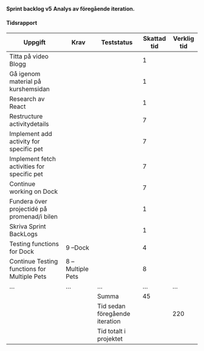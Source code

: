 **Sprint backlog v5**
**Analys av föregående iteration.**

#### Tidsrapport

| Uppgift                                            | Krav                  | Teststatus                        | Skattad tid | Verklig tid |
|----------------------------------------------------|-----------------------|-----------------------------------|-------------|-------------|
| Titta på video Blogg                               |                       |                                   | 1           |             |
| Gå igenom material på kurshemsidan                 |                       |                                   | 1           |             |
| Research av React                                  |                       |                                   | 1           |             |
| Restructure activitydetails                        |                       |                                   | 7           |             |
| Implement add activity for specific pet            |                       |                                   | 7           |             |
| Implement fetch activities for specific pet        |                       |                                   | 7           |             |
| Continue working on Dock                           |                       |                                   | 7           |             |
| Fundera över projectidé på promenad/i bilen        |                       |                                   | 1           |             |
| Skriva Sprint BackLogs                             |                       |                                   | 1           |             |
| Testing functions for Dock                         | 9 –Dock               |                                   | 4           |             |
| Continue Testing functions for Multiple Pets       | 8 –Multiple Pets      |                                   | 8           |             |
| …                                                  | …                     | …                                 | …           | …           |
|                                                    |                       | Summa                             | 45          |             |
|                                                    |                       | Tid sedan föregående iteration    |             |         220 |
|                                                    |                       | Tid totalt i projektet            |             |             |